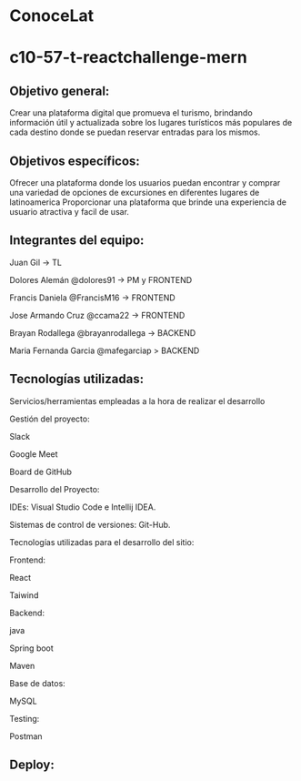 # ConoceLat 
# c10-57-t-reactchallenge-mern

## Objetivo general:

Crear una plataforma digital que promueva el turismo, brindando información útil y actualizada sobre los lugares turísticos más populares de cada destino donde se puedan reservar entradas para los mismos. 


## Objetivos específicos:

Ofrecer una plataforma donde los usuarios puedan encontrar y comprar una variedad de opciones de excursiones en diferentes lugares de latinoamerica
Proporcionar una plataforma que brinde una experiencia de usuario atractiva y facil de usar.

## Integrantes del equipo:

Juan Gil -> TL

Dolores Alemán @dolores91 -> PM y FRONTEND

Francis Daniela @FrancisM16 -> FRONTEND

Jose Armando Cruz @ccama22 -> FRONTEND

Brayan Rodallega @brayanrodallega -> BACKEND 

Maria Fernanda Garcia @mafegarciap > BACKEND 

## Tecnologías utilizadas:
Servicios/herramientas empleadas a la hora de realizar el desarrollo


Gestión del proyecto:

Slack

Google Meet

Board de GitHub

Desarrollo del Proyecto:

IDEs: Visual Studio Code e Intellij IDEA.

Sistemas de control de versiones: Git-Hub.

Tecnologías utilizadas para el desarrollo del sitio:

Frontend:

React

Taiwind

Backend:

java

Spring boot

Maven

Base de datos:

MySQL

Testing:

Postman


## Deploy: 
